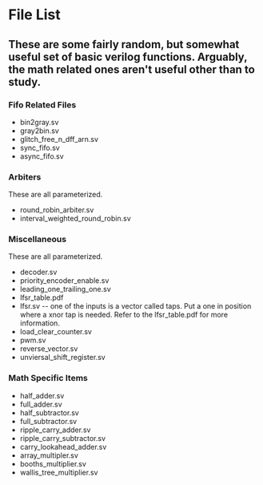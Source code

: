 # File List
These are some fairly random, but somewhat useful set of basic verilog functions.
Arguably, the math related ones aren't useful other than to study.
----------------------------------------------------------------
### Fifo Related Files
* bin2gray.sv 
* gray2bin.sv 
* glitch_free_n_dff_arn.sv 
* sync_fifo.sv 
* async_fifo.sv 

### Arbiters
These are all parameterized.
* round_robin_arbiter.sv 
* interval_weighted_round_robin.sv 

### Miscellaneous
These are all parameterized.
* decoder.sv 
* priority_encoder_enable.sv 
* leading_one_trailing_one.sv 
* lfsr_table.pdf 
* lfsr.sv -- one of the inputs is a vector called taps. Put a one in position where a xnor tap is needed. Refer to the lfsr_table.pdf for more information.
* load_clear_counter.sv 
* pwm.sv
* reverse_vector.sv 
* unviersal_shift_register.sv 

### Math Specific Items
* half_adder.sv 
* full_adder.sv 
* half_subtractor.sv 
* full_subtractor.sv 
* ripple_carry_adder.sv 
* ripple_carry_subtractor.sv 
* carry_lookahead_adder.sv 
* array_multipler.sv 
* booths_multiplier.sv 
* wallis_tree_multiplier.sv
